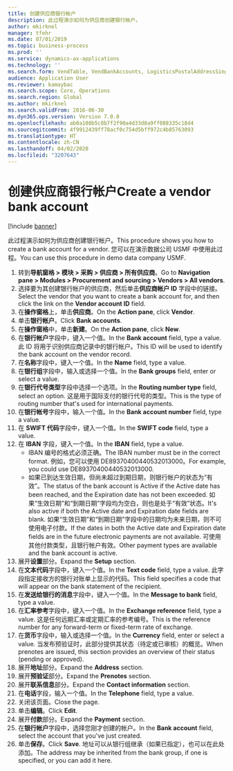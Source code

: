 ```yaml
---
title: 创建供应商银行帐户
description: 此过程演示如何为供应商创建银行帐户。
author: mkirknel
manager: tfehr
ms.date: 07/01/2019
ms.topic: business-process
ms.prod: ''
ms.service: dynamics-ax-applications
ms.technology: ''
ms.search.form: VendTable, VendBankAccounts, LogisticsPostalAddressSingle
audience: Application User
ms.reviewer: kamaybac
ms.search.scope: Core, Operations
ms.search.region: Global
ms.author: mkirknel
ms.search.validFrom: 2016-06-30
ms.dyn365.ops.version: Version 7.0.0
ms.openlocfilehash: ab0a108b5c8b7f2f90a4d33d8a9ff088335c18d4
ms.sourcegitcommit: 4f9912439ff78acf0c754d5bff972c4b85763093
ms.translationtype: HT
ms.contentlocale: zh-CN
ms.lasthandoff: 04/02/2020
ms.locfileid: "3207643"
---
```

# <a name="create-a-vendor-bank-account"></a><span data-ttu-id="c12f0-103">创建供应商银行帐户</span><span class="sxs-lookup"><span data-stu-id="c12f0-103">Create a vendor bank account</span></span>

[!include [banner](../../includes/banner.md)]

<span data-ttu-id="c12f0-104">此过程演示如何为供应商创建银行帐户。</span><span class="sxs-lookup"><span data-stu-id="c12f0-104">This procedure shows you how to create a bank account for a vendor.</span></span> <span data-ttu-id="c12f0-105">您可以在演示数据公司 USMF 中使用此过程。</span><span class="sxs-lookup"><span data-stu-id="c12f0-105">You can use this procedure in demo data company USMF.</span></span>

1. <span data-ttu-id="c12f0-106">转到**导航窗格 > 模块 > 采购 > 供应商 > 所有供应商**。</span><span class="sxs-lookup"><span data-stu-id="c12f0-106">Go to **Navigation pane > Modules > Procurement and sourcing > Vendors > All vendors**.</span></span>
2. <span data-ttu-id="c12f0-107">选择要为其创建银行帐户的供应商，然后单击**供应商帐户 ID** 字段中的链接。</span><span class="sxs-lookup"><span data-stu-id="c12f0-107">Select the vendor that you want to create a bank account for, and then click the link on the **Vendor account ID** field.</span></span>
3. <span data-ttu-id="c12f0-108">在**操作窗格**上，单击**供应商**。</span><span class="sxs-lookup"><span data-stu-id="c12f0-108">On the **Action pane**, click **Vendor**.</span></span>
4. <span data-ttu-id="c12f0-109">单击**银行帐户**。</span><span class="sxs-lookup"><span data-stu-id="c12f0-109">Click **Bank accounts**.</span></span>
5. <span data-ttu-id="c12f0-110">在**操作窗格**中，单击**新建**。</span><span class="sxs-lookup"><span data-stu-id="c12f0-110">On the **Action pane**, click **New**.</span></span>
6. <span data-ttu-id="c12f0-111">在**银行帐户**字段中，键入一个值。</span><span class="sxs-lookup"><span data-stu-id="c12f0-111">In the **Bank account** field, type a value.</span></span> <span data-ttu-id="c12f0-112">此 ID 将用于识别供应商记录中的银行帐户。</span><span class="sxs-lookup"><span data-stu-id="c12f0-112">This ID will be used to identify the bank account on the vendor record.</span></span>  
7. <span data-ttu-id="c12f0-113">在**名称**字段中，键入一个值。</span><span class="sxs-lookup"><span data-stu-id="c12f0-113">In the **Name** field, type a value.</span></span>
8. <span data-ttu-id="c12f0-114">在**银行组**字段中，输入或选择一个值。</span><span class="sxs-lookup"><span data-stu-id="c12f0-114">In the **Bank groups** field, enter or select a value.</span></span>
9. <span data-ttu-id="c12f0-115">在**银行代号类型**字段中选择一个选项。</span><span class="sxs-lookup"><span data-stu-id="c12f0-115">In the **Routing number type** field, select an option.</span></span> <span data-ttu-id="c12f0-116">这是用于国际支付的银行代号的类型。</span><span class="sxs-lookup"><span data-stu-id="c12f0-116">This is the type of routing number that's used for international payments.</span></span>  
10. <span data-ttu-id="c12f0-117">在**银行帐号**字段中，输入一个值。</span><span class="sxs-lookup"><span data-stu-id="c12f0-117">In the **Bank account number** field, type a value.</span></span>
11. <span data-ttu-id="c12f0-118">在 **SWIFT 代码**字段中，键入一个值。</span><span class="sxs-lookup"><span data-stu-id="c12f0-118">In the **SWIFT code** field, type a value.</span></span>
12. <span data-ttu-id="c12f0-119">在 **IBAN** 字段，键入一个值。</span><span class="sxs-lookup"><span data-stu-id="c12f0-119">In the **IBAN** field, type a value.</span></span>
    - <span data-ttu-id="c12f0-120">IBAN 编号的格式必须正确。</span><span class="sxs-lookup"><span data-stu-id="c12f0-120">The IBAN number must be in the correct format.</span></span> <span data-ttu-id="c12f0-121">例如，您可以使用 DE89370400440532013000。</span><span class="sxs-lookup"><span data-stu-id="c12f0-121">For example, you could use DE89370400440532013000.</span></span>  
    - <span data-ttu-id="c12f0-122">如果已到达生效日期，但尚未超过到期日期，则银行帐户的状态为“有效”。</span><span class="sxs-lookup"><span data-stu-id="c12f0-122">The status of the bank account is Active if the Active date has been reached, and the Expiration date has not been exceeded.</span></span> <span data-ttu-id="c12f0-123">如果“生效日期”和“到期日期”字段均为空白，则也是处于“有效”状态。</span><span class="sxs-lookup"><span data-stu-id="c12f0-123">It's also active if both the Active date and Expiration date fields are blank.</span></span> <span data-ttu-id="c12f0-124">如果“生效日期”和“到期日期”字段中的日期均为未来日期，则不可使用电子付款。</span><span class="sxs-lookup"><span data-stu-id="c12f0-124">If the dates in both the Active date and Expiration date fields are in the future electronic payments are not available.</span></span> <span data-ttu-id="c12f0-125">可使用其他付款类型，且银行帐户有效。</span><span class="sxs-lookup"><span data-stu-id="c12f0-125">Other payment types are available and the bank account is active.</span></span>  
13. <span data-ttu-id="c12f0-126">展开**设置**部分。</span><span class="sxs-lookup"><span data-stu-id="c12f0-126">Expand the **Setup** section.</span></span>
14. <span data-ttu-id="c12f0-127">在**文本代码**字段中，键入一个值。</span><span class="sxs-lookup"><span data-stu-id="c12f0-127">In the **Text code** field, type a value.</span></span> <span data-ttu-id="c12f0-128">此字段指定接收方的银行对账单上显示的代码。</span><span class="sxs-lookup"><span data-stu-id="c12f0-128">This field specifies a code that will appear on the bank statement of the recipient.</span></span>  
15. <span data-ttu-id="c12f0-129">在**发送给银行的消息**字段中，键入一个值。</span><span class="sxs-lookup"><span data-stu-id="c12f0-129">In the **Message to bank** field, type a value.</span></span>
16. <span data-ttu-id="c12f0-130">在**汇率参考**字段中，键入一个值。</span><span class="sxs-lookup"><span data-stu-id="c12f0-130">In the **Exchange reference** field, type a value.</span></span> <span data-ttu-id="c12f0-131">这是任何远期汇率或定期汇率的参考编号。</span><span class="sxs-lookup"><span data-stu-id="c12f0-131">This is the reference number for any forward-term or fixed-term rate of exchange.</span></span>
17. <span data-ttu-id="c12f0-132">在**货币**字段中，输入或选择一个值。</span><span class="sxs-lookup"><span data-stu-id="c12f0-132">In the **Currency** field, enter or select a value.</span></span> <span data-ttu-id="c12f0-133">当发布预验证时，此部分提供其状态（待定或已审核）的概览。</span><span class="sxs-lookup"><span data-stu-id="c12f0-133">When prenotes are issued, this section provides an overview of their status (pending or approved).</span></span>  
18. <span data-ttu-id="c12f0-134">展开**地址**部分。</span><span class="sxs-lookup"><span data-stu-id="c12f0-134">Expand the **Address** section.</span></span>
19. <span data-ttu-id="c12f0-135">展开**预验证**部分。</span><span class="sxs-lookup"><span data-stu-id="c12f0-135">Expand the **Prenotes** section.</span></span>
20. <span data-ttu-id="c12f0-136">展开**联系信息**部分。</span><span class="sxs-lookup"><span data-stu-id="c12f0-136">Expand the **Contact information** section.</span></span>
21. <span data-ttu-id="c12f0-137">在**电话**字段，输入一个值。</span><span class="sxs-lookup"><span data-stu-id="c12f0-137">In the **Telephone** field, type a value.</span></span>
22. <span data-ttu-id="c12f0-138">关闭该页面。</span><span class="sxs-lookup"><span data-stu-id="c12f0-138">Close the page.</span></span>
23. <span data-ttu-id="c12f0-139">单击**编辑**。</span><span class="sxs-lookup"><span data-stu-id="c12f0-139">Click **Edit**.</span></span>
24. <span data-ttu-id="c12f0-140">展开**付款**部分。</span><span class="sxs-lookup"><span data-stu-id="c12f0-140">Expand the **Payment** section.</span></span>
25. <span data-ttu-id="c12f0-141">在**银行帐户**字段中，选择您刚才创建的帐户。</span><span class="sxs-lookup"><span data-stu-id="c12f0-141">In the **Bank account** field, select the account that you've just created.</span></span>
26. <span data-ttu-id="c12f0-142">单击**保存**。</span><span class="sxs-lookup"><span data-stu-id="c12f0-142">Click **Save**.</span></span> <span data-ttu-id="c12f0-143">地址可以从银行组继承（如果已指定），也可以在此处添加。</span><span class="sxs-lookup"><span data-stu-id="c12f0-143">The address may be inherited from the bank group, if one is specified, or you can add it here.</span></span>  

